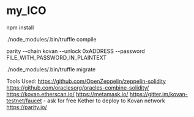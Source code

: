 # my_ICO

npm install

./node_modules/.bin/truffle compile

parity --chain kovan --unlock 0xADDRESS --password FILE_WITH_PASSWORD_IN_PLAINTEXT

./node_modules/.bin/truffle migrate

Tools Used:
https://github.com/OpenZeppelin/zeppelin-solidity
https://github.com/oraclesorg/oracles-combine-solidity/
https://kovan.etherscan.io/
https://metamask.io/
https://gitter.im/kovan-testnet/faucet - ask for free Kether to deploy to Kovan network
https://parity.io/
